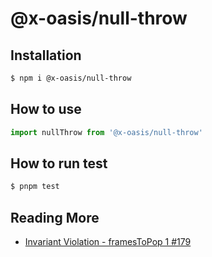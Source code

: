 # @x-oasis/null-throw

## Installation

```bash
$ npm i @x-oasis/null-throw
```

## How to use

```typescript
import nullThrow from '@x-oasis/null-throw'
```

## How to run test

```bash
$ pnpm test
```

## Reading More

- [Invariant Violation - framesToPop 1 #179](https://github.com/jaredpalmer/after.js/issues/179)